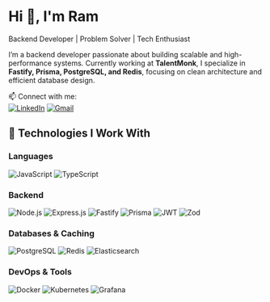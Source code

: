 # Hi 👋, I'm Ram  

Backend Developer | Problem Solver | Tech Enthusiast  

I’m a backend developer passionate about building scalable and high-performance systems. Currently working at **TalentMonk**, I specialize in **Fastify, Prisma, PostgreSQL, and Redis**, focusing on clean architecture and efficient database design.  

📫 Connect with me:  
[![LinkedIn](https://img.shields.io/badge/-LinkedIn-0077B5?style=flat&logo=Linkedin&logoColor=white)](https://www.linkedin.com/in/ram-ratan-singh-658210215) 
[![Gmail](https://img.shields.io/badge/-Email-D14836?style=flat&logo=Gmail&logoColor=white)](mailto:ramratan72908@gmail.com)

## 🚀 Technologies I Work With  

### **Languages**  
![JavaScript](https://img.shields.io/badge/-JavaScript-F7DF1E?style=flat&logo=javascript&logoColor=black) 
![TypeScript](https://img.shields.io/badge/-TypeScript-3178C6?style=flat&logo=typescript&logoColor=white)  

### **Backend**  
![Node.js](https://img.shields.io/badge/-Node.js-339933?style=flat&logo=node.js&logoColor=white) 
![Express.js](https://img.shields.io/badge/-Express.js-000000?style=flat&logo=express&logoColor=white) 
![Fastify](https://img.shields.io/badge/-Fastify-000000?style=flat&logo=fastify&logoColor=white) 
![Prisma](https://img.shields.io/badge/-Prisma-2D3748?style=flat&logo=prisma&logoColor=white) 
![JWT](https://img.shields.io/badge/-JWT-000000?style=flat&logo=jsonwebtokens&logoColor=white) 
![Zod](https://img.shields.io/badge/-Zod-00ADD8?style=flat)  

### **Databases & Caching**  
![PostgreSQL](https://img.shields.io/badge/-PostgreSQL-4169E1?style=flat&logo=postgresql&logoColor=white) 
![Redis](https://img.shields.io/badge/-Redis-DC382D?style=flat&logo=redis&logoColor=white) 
![Elasticsearch](https://img.shields.io/badge/-Elasticsearch-005571?style=flat&logo=elasticsearch&logoColor=white)  

### **DevOps & Tools**  
![Docker](https://img.shields.io/badge/-Docker-2496ED?style=flat&logo=docker&logoColor=white) 
![Kubernetes](https://img.shields.io/badge/-Kubernetes-326CE5?style=flat&logo=kubernetes&logoColor=white) 
![Grafana](https://img.shields.io/badge/-Grafana-F46800?style=flat&logo=grafana&logoColor=white)  


<!--
**Ram-Ratan/Ram-Ratan** is a ✨ _special_ ✨ repository because its `README.md` (this file) appears on your GitHub profile.

Here are some ideas to get you started:

- 🔭 I’m currently working on ...
- 🌱 I’m currently learning ...
- 👯 I’m looking to collaborate on ...
- 🤔 I’m looking for help with ...
- 💬 Ask me about ...
- 📫 How to reach me: ...
- 😄 Pronouns: ...
- ⚡ Fun fact: ...
-->
